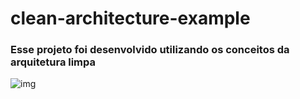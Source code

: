 # clean-architecture-example 

### Esse projeto foi desenvolvido utilizando os conceitos da arquitetura limpa 

![img](https://codersopinion.com/images/posts/clean-architecture/clean-architecture.png)
